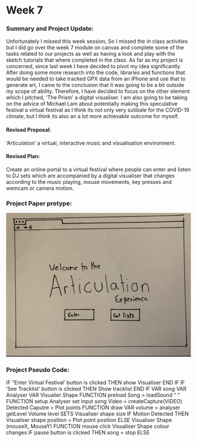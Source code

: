 # Week 7

### Summary and Project Update:
Unfortunately I missed this week session, So I missed the in class activities but I did go over the week 7 module on canvas and complete some of the tasks related to our projects as well as having a look and play with the sketch tutorials that where completed in the class. As far as my project is concerned, since last week I have decided to pivot my idea significantly. After doing some more research into the code, libraries and functions that would be needed to take tracked GPX data from an iPhone and use that to generate art, I came to the conclusion that it was going to be a bit outside my scope of ability. Therefore, I have decided to focus on the other element which I pitched, 'The Prism' a digital visualiser. I am also going to be taking on the advice of Michael Lam about potentially making this speculative festival a virtual festival as I think its not only very sutibale for the COVID-19 climate, but I think its also an a lot more achievable outcome for myself.

#### Revised Proposal: 
‘Articulation’ a virtual, interactive music and visualisation environment.

#### Revised Plan: 
Create an online portal to a virtual festival where people can enter and listen to DJ sets which are accompanied by a digital visualiser that changes according to the music playing, mouse movements, key presses and wemcam or camera motion.

### Project Paper protype:
![](PaperProto.gif)

### Project Pseudo Code: 

IF “Enter Virtual Festival’ button is clicked THEN
show Visualiser
END IF
IF ‘See Tracklist’ button is clicked THEN
Show tracklist
END IF
VAR song
VAR Analyser
VAR Visualier Shape
FUNCTION preload Song = loadSound “ “
FUNCTION setup Analyser set input song
Video = createCapture(VIDEO) Detected Caputre = Plot points
FUNCTION draw
VAR volume = analyser getLevel
Volume level SETS Visualiser shape size
IF Motion Detected
THEN
Visualiser shape position = Plot point position ELSE
Visualiser Shape (mouseX, MouseY)
FUNCTION mouse click Visualiser Shape colour changes
IF pause button is clicked THEN song = stop
ELSE
